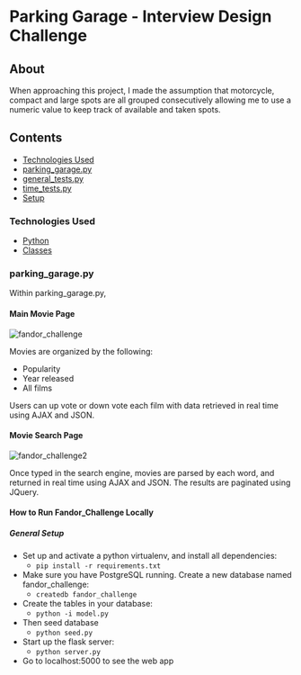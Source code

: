 # Parking Garage - Interview Design Challenge

## About
When approaching this project, I made the assumption that motorcycle, compact and large spots are all grouped consecutively allowing me to use a numeric value to keep track of available and taken spots.  

## Contents
* [Technologies Used](#technologiesused)
* [parking_garage.py](#parking_garage.py)
* [general_tests.py](#general_tests.py)
* [time_tests.py](#time_tests.py)
* [Setup](#setup)

### <a name="technologiesused"></a>Technologies Used


* [Python](https://www.python.org/)
* [Classes](https://docs.python.org/3/tutorial/classes.html)


### <a name="parking_garage.py"></a>parking_garage.py
Within parking_garage.py, 


#### <a name="main"></a>Main Movie Page
![fandor_challenge](https://cloud.githubusercontent.com/assets/11432315/24968447/1bdc576e-1f62-11e7-91b7-50c9a3ba63c3.gif)


Movies are organized by the following:
- Popularity
- Year released
- All films

Users can up vote or down vote each film with data retrieved in real time using AJAX and JSON.


#### <a name="search"></a>Movie Search Page
![fandor_challenge2](https://cloud.githubusercontent.com/assets/11432315/24941183/692066ec-1efd-11e7-9a48-21b3e8c9d3fc.gif)

Once typed in the search engine, movies are parsed by each word, and returned in real time using AJAX and JSON. The results are paginated using JQuery. 


#### <a name="run"></a>How to Run Fandor_Challenge Locally

##### General Setup
* Set up and activate a python virtualenv, and install all dependencies:
    * `pip install -r requirements.txt`
 * Make sure you have PostgreSQL running. Create a new database named fandor_challenge:
   * `createdb fandor_challenge`
 * Create the tables in your database:
    * `python -i model.py`
 * Then seed database
   * `python seed.py`
 * Start up the flask server:
    * `python server.py`
 * Go to localhost:5000 to see the web app